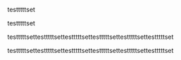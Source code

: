 testttttset

testttttset

testttttsettestttttsettestttttsettestttttsettestttttsettestttttset

testttttsettestttttsettestttttsettestttttsettestttttsettestttttset
